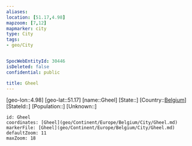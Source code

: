 ```yaml
---
aliases: 
location: [51.17,4.98]
mapzoom: [7,12] 
mapmarker: city 
type: City
tags:
- geo/City


SpocWebEntityId: 30446
isDeleted: false
confidential: public

title: Gheel
---
```

[geo-lon::4.98]
[geo-lat::51.17]
[name::Gheel]
[State::]
[Country::[Belgium](geo/Continent/Europe/Belgium.md)]
[StateId::]
[Population::]
[Unknown::]


```leaflet
id: Gheel
coordinates: [Gheel](geo/Continent/Europe/Belgium/City/Gheel.md)
markerFile: [Gheel](geo/Continent/Europe/Belgium/City/Gheel.md)
defaultZoom: 11 
maxZoom: 18
```


